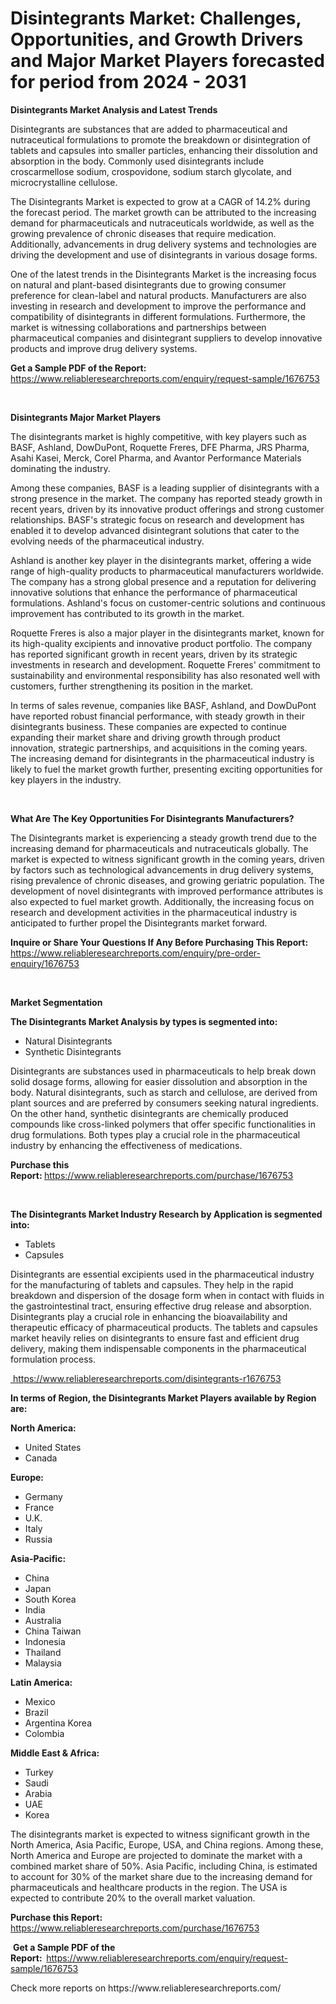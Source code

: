 <p><h1>Disintegrants Market: Challenges, Opportunities, and Growth Drivers and Major Market Players forecasted for period from 2024 - 2031</h1></p><p><strong>Disintegrants Market Analysis and Latest Trends</strong></p>
<p><p>Disintegrants are substances that are added to pharmaceutical and nutraceutical formulations to promote the breakdown or disintegration of tablets and capsules into smaller particles, enhancing their dissolution and absorption in the body. Commonly used disintegrants include croscarmellose sodium, crospovidone, sodium starch glycolate, and microcrystalline cellulose.</p><p>The Disintegrants Market is expected to grow at a CAGR of 14.2% during the forecast period. The market growth can be attributed to the increasing demand for pharmaceuticals and nutraceuticals worldwide, as well as the growing prevalence of chronic diseases that require medication. Additionally, advancements in drug delivery systems and technologies are driving the development and use of disintegrants in various dosage forms.</p><p>One of the latest trends in the Disintegrants Market is the increasing focus on natural and plant-based disintegrants due to growing consumer preference for clean-label and natural products. Manufacturers are also investing in research and development to improve the performance and compatibility of disintegrants in different formulations. Furthermore, the market is witnessing collaborations and partnerships between pharmaceutical companies and disintegrant suppliers to develop innovative products and improve drug delivery systems.</p></p>
<p><strong>Get a Sample PDF of the Report:&nbsp;</strong> <a href="https://www.reliableresearchreports.com/enquiry/request-sample/1676753">https://www.reliableresearchreports.com/enquiry/request-sample/1676753</a></p>
<p>&nbsp;</p>
<p><strong>Disintegrants Major Market Players</strong></p>
<p><p>The disintegrants market is highly competitive, with key players such as BASF, Ashland, DowDuPont, Roquette Freres, DFE Pharma, JRS Pharma, Asahi Kasei, Merck, Corel Pharma, and Avantor Performance Materials dominating the industry. </p><p>Among these companies, BASF is a leading supplier of disintegrants with a strong presence in the market. The company has reported steady growth in recent years, driven by its innovative product offerings and strong customer relationships. BASF's strategic focus on research and development has enabled it to develop advanced disintegrant solutions that cater to the evolving needs of the pharmaceutical industry.</p><p>Ashland is another key player in the disintegrants market, offering a wide range of high-quality products to pharmaceutical manufacturers worldwide. The company has a strong global presence and a reputation for delivering innovative solutions that enhance the performance of pharmaceutical formulations. Ashland's focus on customer-centric solutions and continuous improvement has contributed to its growth in the market.</p><p>Roquette Freres is also a major player in the disintegrants market, known for its high-quality excipients and innovative product portfolio. The company has reported significant growth in recent years, driven by its strategic investments in research and development. Roquette Freres' commitment to sustainability and environmental responsibility has also resonated well with customers, further strengthening its position in the market.</p><p>In terms of sales revenue, companies like BASF, Ashland, and DowDuPont have reported robust financial performance, with steady growth in their disintegrants business. These companies are expected to continue expanding their market share and driving growth through product innovation, strategic partnerships, and acquisitions in the coming years. The increasing demand for disintegrants in the pharmaceutical industry is likely to fuel the market growth further, presenting exciting opportunities for key players in the industry.</p></p>
<p>&nbsp;</p>
<p><strong>What Are The Key Opportunities For Disintegrants Manufacturers?</strong></p>
<p><p>The Disintegrants market is experiencing a steady growth trend due to the increasing demand for pharmaceuticals and nutraceuticals globally. The market is expected to witness significant growth in the coming years, driven by factors such as technological advancements in drug delivery systems, rising prevalence of chronic diseases, and growing geriatric population. The development of novel disintegrants with improved performance attributes is also expected to fuel market growth. Additionally, the increasing focus on research and development activities in the pharmaceutical industry is anticipated to further propel the Disintegrants market forward.</p></p>
<p><strong>Inquire or Share Your Questions If Any Before Purchasing This Report:</strong> <a href="https://www.reliableresearchreports.com/enquiry/pre-order-enquiry/1676753">https://www.reliableresearchreports.com/enquiry/pre-order-enquiry/1676753</a></p>
<p>&nbsp;</p>
<p><strong>Market Segmentation</strong></p>
<p><strong>The Disintegrants Market Analysis by types is segmented into:</strong></p>
<p><ul><li>Natural Disintegrants</li><li>Synthetic Disintegrants</li></ul></p>
<p><p>Disintegrants are substances used in pharmaceuticals to help break down solid dosage forms, allowing for easier dissolution and absorption in the body. Natural disintegrants, such as starch and cellulose, are derived from plant sources and are preferred by consumers seeking natural ingredients. On the other hand, synthetic disintegrants are chemically produced compounds like cross-linked polymers that offer specific functionalities in drug formulations. Both types play a crucial role in the pharmaceutical industry by enhancing the effectiveness of medications.</p></p>
<p><strong>Purchase this Report:&nbsp;</strong><a href="https://www.reliableresearchreports.com/purchase/1676753">https://www.reliableresearchreports.com/purchase/1676753</a></p>
<p>&nbsp;</p>
<p><strong>The Disintegrants Market Industry Research by Application is segmented into:</strong></p>
<p><ul><li>Tablets</li><li>Capsules</li></ul></p>
<p><p>Disintegrants are essential excipients used in the pharmaceutical industry for the manufacturing of tablets and capsules. They help in the rapid breakdown and dispersion of the dosage form when in contact with fluids in the gastrointestinal tract, ensuring effective drug release and absorption. Disintegrants play a crucial role in enhancing the bioavailability and therapeutic efficacy of pharmaceutical products. The tablets and capsules market heavily relies on disintegrants to ensure fast and efficient drug delivery, making them indispensable components in the pharmaceutical formulation process.</p></p>
<p><a href="https://www.reliableresearchreports.com/disintegrants-r1676753">&nbsp;https://www.reliableresearchreports.com/disintegrants-r1676753</a></p>
<p><strong>In terms of Region, the Disintegrants Market Players available by Region are:</strong></p>
<p>
    <p> <strong> North America: </strong>
        <ul>
            <li>United States</li>
            <li>Canada</li>
        </ul>
        </p> 
    <p> <strong> Europe: </strong>
        <ul>
            <li>Germany</li>
            <li>France</li>
            <li>U.K.</li>
            <li>Italy</li>
            <li>Russia</li>
        </ul>
        </p> 
    <p> <strong> Asia-Pacific: </strong>
        <ul>
            <li>China</li>
            <li>Japan</li>
            <li>South Korea</li>
            <li>India</li>
            <li>Australia</li>
            <li>China Taiwan</li>
            <li>Indonesia</li>
            <li>Thailand</li>
            <li>Malaysia</li>
        </ul>
        </p> 
    <p> <strong> Latin America: </strong>
        <ul>
            <li>Mexico</li>
            <li>Brazil</li>
            <li>Argentina Korea</li>
            <li>Colombia</li>
        </ul>
        </p> 
    <p> <strong> Middle East & Africa: </strong>
        <ul>
            <li>Turkey</li>
            <li>Saudi</li>
            <li>Arabia</li>
            <li>UAE</li>
            <li>Korea</li>
        </ul>
    </p>
    </p>
<p><p>The disintegrants market is expected to witness significant growth in the North America, Asia Pacific, Europe, USA, and China regions. Among these, North America and Europe are projected to dominate the market with a combined market share of 50%. Asia Pacific, including China, is estimated to account for 30% of the market share due to the increasing demand for pharmaceuticals and healthcare products in the region. The USA is expected to contribute 20% to the overall market valuation.</p></p>
<p><strong>Purchase this Report: </strong><a href="https://www.reliableresearchreports.com/purchase/1676753">https://www.reliableresearchreports.com/purchase/1676753</a></p>
<p>&nbsp;<strong>Get a Sample PDF of the Report:&nbsp;&nbsp;</strong><a href="https://www.reliableresearchreports.com/enquiry/request-sample/1676753">https://www.reliableresearchreports.com/enquiry/request-sample/1676753</a></p>
<p><strong></strong></p>
<p>Check more reports on https://www.reliableresearchreports.com/</p>
